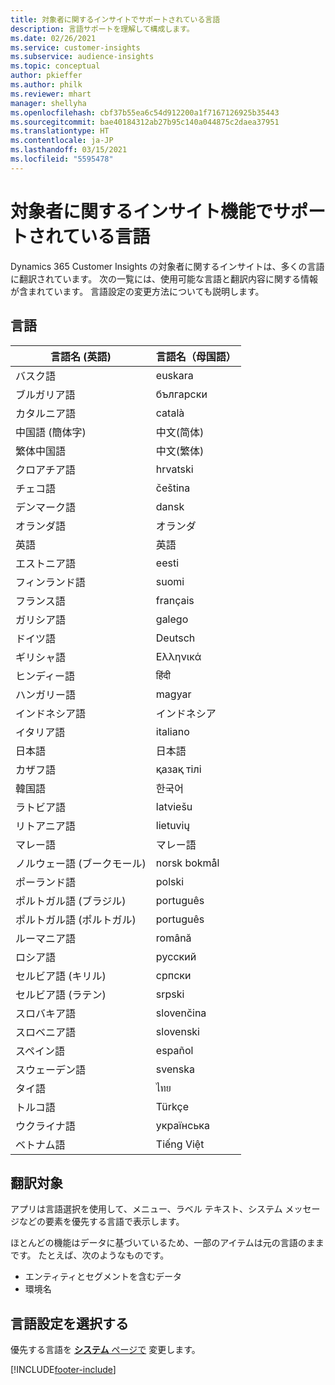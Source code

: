 ```yaml
---
title: 対象者に関するインサイトでサポートされている言語
description: 言語サポートを理解して構成します。
ms.date: 02/26/2021
ms.service: customer-insights
ms.subservice: audience-insights
ms.topic: conceptual
author: pkieffer
ms.author: philk
ms.reviewer: mhart
manager: shellyha
ms.openlocfilehash: cbf37b55ea6c54d912200a1f7167126925b35443
ms.sourcegitcommit: bae40184312ab27b95c140a044875c2daea37951
ms.translationtype: HT
ms.contentlocale: ja-JP
ms.lasthandoff: 03/15/2021
ms.locfileid: "5595478"
---
```

# <a name="supported-languages-for-audience-insights-capability"></a>対象者に関するインサイト機能でサポートされている言語

Dynamics 365 Customer Insights の対象者に関するインサイトは、多くの言語に翻訳されています。 次の一覧には、使用可能な言語と翻訳内容に関する情報が含まれています。 言語設定の変更方法についても説明します。 

## <a name="languages"></a>言語

| 言語名 (英語)|  言語名（母国語） |
| ------------- | ------------- |
| バスク語 | euskara |
| ブルガリア語 | български |
| カタルニア語 | català |
| 中国語 (簡体字) | 中文(简体) |
| 繁体中国語 | 中文(繁体) |
| クロアチア語 | hrvatski |
| チェコ語 | čeština |
| デンマーク語 | dansk |
| オランダ語 | オランダ |
| 英語 | 英語 |
| エストニア語 | eesti |
| フィンランド語 | suomi |
| フランス語 | français |
| ガリシア語 | galego |
| ドイツ語 | Deutsch |
| ギリシャ語 | Ελληνικά |
| ヒンディー語 | हिंदी |
| ハンガリー語 | magyar |
| インドネシア語 | インドネシア |
| イタリア語 | italiano |
| 日本語 | 日本語 |
| カザフ語 | қазақ тілі |
| 韓国語 | 한국어 |
| ラトビア語 | latviešu |
| リトアニア語 | lietuvių |
| マレー語 | マレー語 |
| ノルウェー語 (ブークモール) | norsk bokmål |
| ポーランド語 | polski |
| ポルトガル語 (ブラジル) | português |
| ポルトガル語 (ポルトガル) | português |
| ルーマニア語 | română |
| ロシア語 | pусский |
| セルビア語 (キリル) | српски |
| セルビア語 (ラテン) | srpski |
| スロバキア語 | slovenčina |
| スロベニア語 | slovenski |
| スペイン語 | español |
| スウェーデン語 | svenska |
| タイ語 | ไทย |
| トルコ語 | Türkçe |
| ウクライナ語 | українська |
| ベトナム語 | Tiếng Việt |

## <a name="whats-translated"></a>翻訳対象

アプリは言語選択を使用して、メニュー、ラベル テキスト、システム メッセージなどの要素を優先する言語で表示します。

ほとんどの機能はデータに基づいているため、一部のアイテムは元の言語のままです。 たとえば、次のようなものです。

- エンティティとセグメントを含むデータ
- 環境名

## <a name="choose-your-language-settings"></a>言語設定を選択する  

優先する言語を [**システム** ページで](system.md) 変更します。


[!INCLUDE[footer-include](../includes/footer-banner.md)]